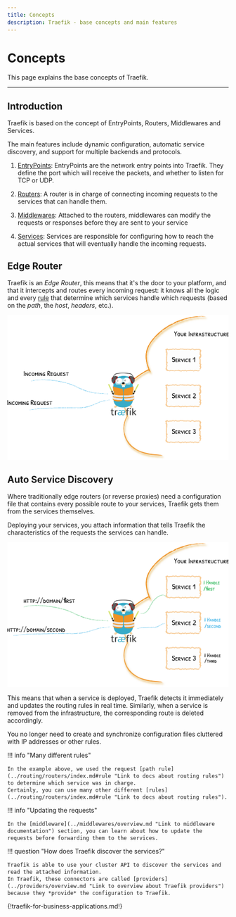 ```yaml
---
title: Concepts
description: Traefik - base concepts and main features
---
```


# Concepts

This page explains the base concepts of Traefik.

---

## Introduction

Traefik is based on the concept of EntryPoints, Routers, Middlewares and Services.

The main features include dynamic configuration, automatic service discovery, and support for multiple backends and protocols.

1. [EntryPoints](../routing/entrypoints.md "Link to docs about EntryPoints"): EntryPoints are the network entry points into Traefik. They define the port which will receive the packets, and whether to listen for TCP or UDP.

2. [Routers](../routing/routers/index.md "Link to docs about routers"): A router is in charge of connecting incoming requests to the services that can handle them.

3. [Middlewares](../middlewares/overview.md "Link to docs about middlewares"): Attached to the routers, middlewares can modify the requests or responses before they are sent to your service

4. [Services](../routing/services/index.md "Link to docs about services"): Services are responsible for configuring how to reach the actual services that will eventually handle the incoming requests.

## Edge Router

Traefik is an *Edge Router*, this means that it's the door to your platform, and that it intercepts and routes every incoming request:
it knows all the logic and every [rule](../routing/routers/index.md#rule "Link to docs about routing rules") that determine which services handle which requests (based on the *path*, the *host*, *headers*, etc.).

![The Door to Your Infrastructure](../assets/img/traefik-concepts-1.png "Picture explaining the infrastructure")

## Auto Service Discovery

Where traditionally edge routers (or reverse proxies) need a configuration file that contains every possible route to your services, Traefik gets them from the services themselves.

Deploying your services, you attach information that tells Traefik the characteristics of the requests the services can handle.

![Decentralized Configuration](../assets/img/traefik-concepts-2.png "Picture about Decentralized Configuration")

This means that when a service is deployed, Traefik detects it immediately and updates the routing rules in real time.
Similarly, when a service is removed from the infrastructure, the corresponding route is deleted accordingly.

You no longer need to create and synchronize configuration files cluttered with IP addresses or other rules.

!!! info "Many different rules"

    In the example above, we used the request [path rule](../routing/routers/index.md#rule "Link to docs about routing rules") to determine which service was in charge.
    Certainly, you can use many other different [rules](../routing/routers/index.md#rule "Link to docs about routing rules").

!!! info "Updating the requests"

    In the [middleware](../middlewares/overview.md "Link to middleware documentation") section, you can learn about how to update the requests before forwarding them to the services.

!!! question "How does Traefik discover the services?"

    Traefik is able to use your cluster API to discover the services and read the attached information.
    In Traefik, these connectors are called [providers](../providers/overview.md "Link to overview about Traefik providers") because they *provide* the configuration to Traefik.

{!traefik-for-business-applications.md!}
